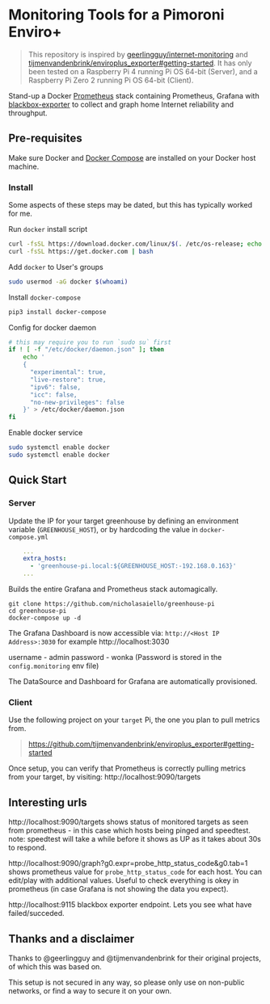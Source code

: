 # Monitoring Tools for a Pimoroni Enviro+

> This repository is inspired by [geerlingguy/internet-monitoring](https://github.com/geerlingguy/internet-monitoring) and [tijmenvandenbrink/enviroplus_exporter#getting-started](https://github.com/tijmenvandenbrink/enviroplus_exporter#getting-started). It has only been tested on a Raspberry Pi 4 running Pi OS 64-bit (Server), and a Raspberry Pi Zero 2 running Pi OS 64-bit (Client).

Stand-up a Docker [Prometheus](http://prometheus.io/) stack containing Prometheus, Grafana with [blackbox-exporter](https://github.com/prometheus/blackbox_exporter) to collect and graph home Internet reliability and throughput.

## Pre-requisites

Make sure Docker and [Docker Compose](https://docs.docker.com/compose/install/) are installed on your Docker host machine.

### Install
Some aspects of these steps may be dated, but this has typically worked for me.

Run `docker` install script
```sh
curl -fsSL https://download.docker.com/linux/$(. /etc/os-release; echo "$ID")/gpg | sudo apt-key add -
curl -fsSL https://get.docker.com | bash
```

Add `docker` to User's groups
```sh
sudo usermod -aG docker $(whoami)
```

Install `docker-compose`
```sh
pip3 install docker-compose
```

Config for docker daemon
```sh
# this may require you to run `sudo su` first
if ! [ -f "/etc/docker/daemon.json" ]; then
    echo '
    {
      "experimental": true,
      "live-restore": true,
      "ipv6": false,
      "icc": false,
      "no-new-privileges": false
    }' > /etc/docker/daemon.json
fi
```

Enable docker service
```sh
sudo systemctl enable docker
sudo systemctl enable docker
```

## Quick Start

### Server
Update the IP for your target greenhouse by defining an environment variable (`GREENHOUSE_HOST`), or by hardcoding the value in `docker-compose.yml`
```yaml
    ...
    extra_hosts:
      - 'greenhouse-pi.local:${GREENHOUSE_HOST:-192.168.0.163}'
    ...
```

Builds the entire Grafana and Prometheus stack automagically.
```
git clone https://github.com/nicholasaiello/greenhouse-pi
cd greenhouse-pi
docker-compose up -d
```

The Grafana Dashboard is now accessible via: `http://<Host IP Address>:3030` for example http://localhost:3030

username - admin
password - wonka (Password is stored in the `config.monitoring` env file)

The DataSource and Dashboard for Grafana are automatically provisioned.

### Client

Use the following project on your `target` Pi, the one you plan to pull metrics from. 
> https://github.com/tijmenvandenbrink/enviroplus_exporter#getting-started


Once setup, you can verify that Prometheus is correctly pulling metrics from your target, by visiting: http://localhost:9090/targets

## Interesting urls

http://localhost:9090/targets shows status of monitored targets as seen from prometheus - in this case which hosts being pinged and speedtest. note: speedtest will take a while before it shows as UP as it takes about 30s to respond.

http://localhost:9090/graph?g0.expr=probe_http_status_code&g0.tab=1 shows prometheus value for `probe_http_status_code` for each host. You can edit/play with additional values. Useful to check everything is okey in prometheus (in case Grafana is not showing the data you expect).

http://localhost:9115 blackbox exporter endpoint. Lets you see what have failed/succeded.

## Thanks and a disclaimer

Thanks to @geerlingguy and @tijmenvandenbrink for their original projects, of which this was based on.

This setup is not secured in any way, so please only use on non-public networks, or find a way to secure it on your own.
